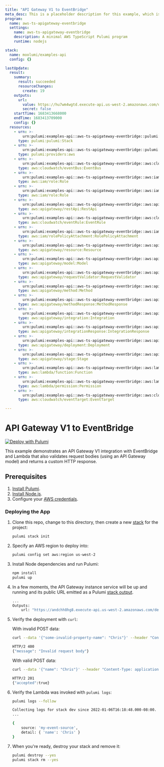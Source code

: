 ```yaml
---
title: "API Gateway V1 to EventBridge"
meta_desc: This is a placeholder description for this example, which is an interesting example of how to do something with Pulumi.
program:
  name: aws-ts-apigateway-eventbridge
  settings:
    name: aws-ts-apigateway-eventbridge
    description: A minimal AWS TypeScript Pulumi program
    runtime: nodejs

stack:
  name: moolumi/examples-api
  config: {}

lastUpdate:
  result:
    summary:
      result: succeeded
      resourceChanges:
        create: 19
    outputs:
      url:
        value: https://hu7wm4wgtd.execute-api.us-west-2.amazonaws.com/dev
        secret: false
    startTime: 1683413668000
    endTime: 1683413709000
    config: {}
  resources:
    - urn: >-
        urn:pulumi:examples-api::aws-ts-apigateway-eventbridge::pulumi:pulumi:Stack::aws-ts-apigateway-eventbridge-examples-api
      type: pulumi:pulumi:Stack
    - urn: >-
        urn:pulumi:examples-api::aws-ts-apigateway-eventbridge::pulumi:providers:aws::default_5_40_0
      type: pulumi:providers:aws
    - urn: >-
        urn:pulumi:examples-api::aws-ts-apigateway-eventbridge::aws:cloudwatch/eventBus:EventBus::bus
      type: aws:cloudwatch/eventBus:EventBus
    - urn: >-
        urn:pulumi:examples-api::aws-ts-apigateway-eventbridge::aws:iam/role:Role::lambda
      type: aws:iam/role:Role
    - urn: >-
        urn:pulumi:examples-api::aws-ts-apigateway-eventbridge::aws:iam/role:Role::api-gateway-role
      type: aws:iam/role:Role
    - urn: >-
        urn:pulumi:examples-api::aws-ts-apigateway-eventbridge::aws:apigateway/restApi:RestApi::api
      type: aws:apigateway/restApi:RestApi
    - urn: >-
        urn:pulumi:examples-api::aws-ts-apigateway-eventbridge::aws:cloudwatch/eventRule:EventRule::rule
      type: aws:cloudwatch/eventRule:EventRule
    - urn: >-
        urn:pulumi:examples-api::aws-ts-apigateway-eventbridge::aws:iam/rolePolicyAttachment:RolePolicyAttachment::lambda-57e41134
      type: aws:iam/rolePolicyAttachment:RolePolicyAttachment
    - urn: >-
        urn:pulumi:examples-api::aws-ts-apigateway-eventbridge::aws:apigateway/resource:Resource::resource
      type: aws:apigateway/resource:Resource
    - urn: >-
        urn:pulumi:examples-api::aws-ts-apigateway-eventbridge::aws:apigateway/model:Model::model
      type: aws:apigateway/model:Model
    - urn: >-
        urn:pulumi:examples-api::aws-ts-apigateway-eventbridge::aws:apigateway/requestValidator:RequestValidator::validator
      type: aws:apigateway/requestValidator:RequestValidator
    - urn: >-
        urn:pulumi:examples-api::aws-ts-apigateway-eventbridge::aws:apigateway/method:Method::method
      type: aws:apigateway/method:Method
    - urn: >-
        urn:pulumi:examples-api::aws-ts-apigateway-eventbridge::aws:apigateway/methodResponse:MethodResponse::method-response
      type: aws:apigateway/methodResponse:MethodResponse
    - urn: >-
        urn:pulumi:examples-api::aws-ts-apigateway-eventbridge::aws:apigateway/integration:Integration::integration
      type: aws:apigateway/integration:Integration
    - urn: >-
        urn:pulumi:examples-api::aws-ts-apigateway-eventbridge::aws:apigateway/integrationResponse:IntegrationResponse::integration-response
      type: aws:apigateway/integrationResponse:IntegrationResponse
    - urn: >-
        urn:pulumi:examples-api::aws-ts-apigateway-eventbridge::aws:apigateway/deployment:Deployment::deployment
      type: aws:apigateway/deployment:Deployment
    - urn: >-
        urn:pulumi:examples-api::aws-ts-apigateway-eventbridge::aws:apigateway/stage:Stage::stage
      type: aws:apigateway/stage:Stage
    - urn: >-
        urn:pulumi:examples-api::aws-ts-apigateway-eventbridge::aws:lambda/function:Function::lambda
      type: aws:lambda/function:Function
    - urn: >-
        urn:pulumi:examples-api::aws-ts-apigateway-eventbridge::aws:lambda/permission:Permission::lambda-permission
      type: aws:lambda/permission:Permission
    - urn: >-
        urn:pulumi:examples-api::aws-ts-apigateway-eventbridge::aws:cloudwatch/eventTarget:EventTarget::lambda-target
      type: aws:cloudwatch/eventTarget:EventTarget

---
```


# API Gateway V1 to EventBridge

[![Deploy with Pulumi](https://get.pulumi.com/new/button.svg)](https://app.pulumi.com/new?template=https://github.com/pulumi/examples/tree/master/aws-ts-apigateway-eventbridge)

This example demonstrates an API Gateway V1 integration with EventBridge and Lambda that also validates request bodies (using an API Gateway model) and returns a custom HTTP response.

## Prerequisites

1. [Install Pulumi](https://www.pulumi.com/docs/get-started/install/).
1. [Install Node.js](https://www.pulumi.com/docs/intro/languages/javascript/).
1. Configure your [AWS credentials](https://www.pulumi.com/docs/intro/cloud-providers/aws/setup/).

### Deploying the App

1. Clone this repo, change to this directory, then create a new [stack](https://www.pulumi.com/docs/intro/concepts/stack/) for the project:

    ```bash
    pulumi stack init
    ```

1. Specify an AWS region to deploy into:

    ```bash
    pulumi config set aws:region us-west-2
    ```

1. Install Node dependencies and run Pulumi:

    ```bash
    npm install
    pulumi up
    ```

1. In a few moments, the API Gateway instance service will be up and running and its public URL emitted as a Pulumi [stack output](https://www.pulumi.com/docs/intro/concepts/stack/#outputs).

    ```bash
    ...
    Outputs:
        url: "https://andchh8hg8.execute-api.us-west-2.amazonaws.com/dev"
    ```

1. Verify the deployment with `curl`:

    With invalid POST data:

    ```bash
    curl --data '{"some-invalid-property-name": "Chris"}' --header "Content-Type: application/json" "$(pulumi stack output url)/uploads"

    HTTP/2 400
    {"message": "Invalid request body"}
    ```

    With valid POST data:

    ```bash
    curl --data '{"name": "Chris"}' --header "Content-Type: application/json" "$(pulumi stack output url)/uploads"

    HTTP/2 201
    {"accepted":true}
    ```

1. Verify the Lambda was invoked with `pulumi logs`:

    ```bash
    pulumi logs --follow

    Collecting logs for stack dev since 2022-01-06T16:18:48.000-08:00.
    ...

    {
        source: 'my-event-source',
        detail: { 'name': 'Chris' }
    }
    ```

1. When you're ready, destroy your stack and remove it:

    ```bash
    pulumi destroy --yes
    pulumi stack rm --yes
    ```


